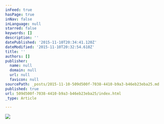 ```yaml
---
inFeed: true
hasPage: true
inNav: false
inLanguage: null
starred: false
keywords: []
description: ''
datePublished: '2015-11-10T20:34:41.120Z'
dateModified: '2015-11-10T20:32:54.618Z'
title: ''
authors: []
publisher:
  name: null
  domain: null
  url: null
  favicon: null
sourcePath: _posts/2015-11-10-509d500f-7038-4410-b9a3-b46eb23eba25.md
published: true
url: 509d500f-7038-4410-b9a3-b46eb23eba25/index.html
_type: Article

---
```

![](https://the-grid-user-content.s3-us-west-2.amazonaws.com/0cb30e51-3208-42e6-a2d8-1ba58cbdd1da.jpg)